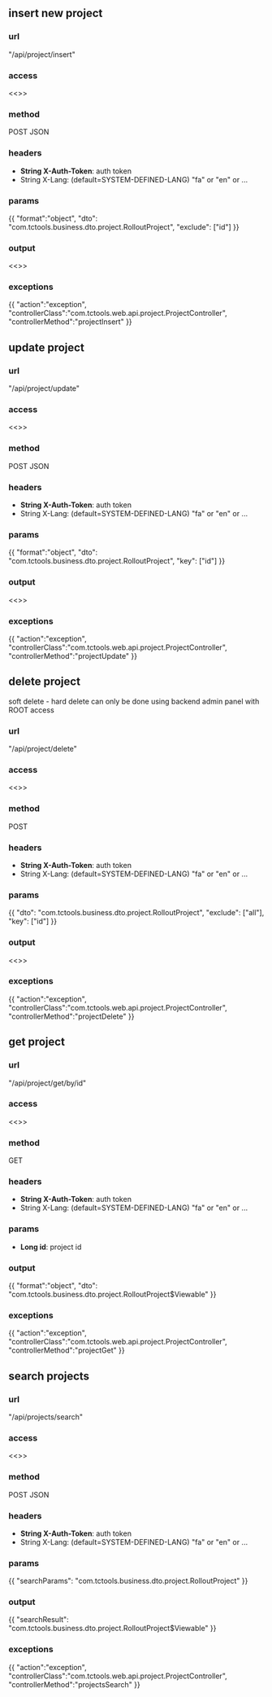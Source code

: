 ## insert new project ##
### url ###
"/api/project/insert"
### access ###
<<<access>>>
### method ###
POST JSON
### headers ###
* **String X-Auth-Token**: auth token
* String X-Lang: (default=SYSTEM-DEFINED-LANG) "fa" or "en" or ...
### params ###
{{
"format":"object",
"dto": "com.tctools.business.dto.project.RolloutProject",
"exclude": ["id"]
}}
### output ###
<<<insert>>>
### exceptions ###
{{
"action":"exception",
"controllerClass":"com.tctools.web.api.project.ProjectController",
"controllerMethod":"projectInsert"
}}





## update project ##
### url ###
"/api/project/update"
### access ###
<<<access>>>
### method ###
POST JSON
### headers ###
* **String X-Auth-Token**: auth token
* String X-Lang: (default=SYSTEM-DEFINED-LANG) "fa" or "en" or ...
### params ###
{{
"format":"object",
"dto": "com.tctools.business.dto.project.RolloutProject",
"key": ["id"]
}}
### output ###
<<<update>>>
### exceptions ###
{{
"action":"exception",
"controllerClass":"com.tctools.web.api.project.ProjectController",
"controllerMethod":"projectUpdate"
}}




## delete project ##
soft delete - hard delete can only be done using backend admin panel with ROOT access
### url ###
"/api/project/delete"
### access ###
<<<access>>>
### method ###
POST
### headers ###
* **String X-Auth-Token**: auth token
* String X-Lang: (default=SYSTEM-DEFINED-LANG) "fa" or "en" or ...
### params ###
{{
"dto": "com.tctools.business.dto.project.RolloutProject",
"exclude": ["all"],
"key": ["id"]
}}
### output ###
<<<delete>>>
### exceptions ###
{{
"action":"exception",
"controllerClass":"com.tctools.web.api.project.ProjectController",
"controllerMethod":"projectDelete"
}}




## get project ##
### url ###
"/api/project/get/by/id"
### access ###
<<<access>>>
### method ###
GET
### headers ###
* **String X-Auth-Token**: auth token
* String X-Lang: (default=SYSTEM-DEFINED-LANG) "fa" or "en" or ...
### params ###
* **Long id**: project id
### output ###
{{
"format":"object",
"dto": "com.tctools.business.dto.project.RolloutProject$Viewable"
}}
### exceptions ###
{{
"action":"exception",
"controllerClass":"com.tctools.web.api.project.ProjectController",
"controllerMethod":"projectGet"
}}




## search projects ##
### url ###
"/api/projects/search"
### access ###
<<<access>>>
### method ###
POST JSON
### headers ###
* **String X-Auth-Token**: auth token
* String X-Lang: (default=SYSTEM-DEFINED-LANG) "fa" or "en" or ...
### params ###
{{
"searchParams": "com.tctools.business.dto.project.RolloutProject"
}}
### output ###
{{
"searchResult": "com.tctools.business.dto.project.RolloutProject$Viewable"
}}
### exceptions ###
{{
"action":"exception",
"controllerClass":"com.tctools.web.api.project.ProjectController",
"controllerMethod":"projectsSearch"
}}
